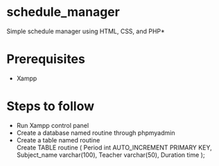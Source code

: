 # schedule_manager
Simple schedule manager using HTML, CSS, and PHP*

<h1>Prerequisites</h1>
<ul>
  <li>Xampp</li> 
</ul>

<h1>Steps to follow</h1>
<ul>
  <li>Run Xampp control panel</li>
  <li>Create a database named routine through phpmyadmin</li>
  <li>
    Create a table named routine<br>
    Create TABLE routine (
    Period int AUTO_INCREMENT PRIMARY KEY,
    Subject_name varchar(100),
    Teacher varchar(50),
    Duration time
    );
  </li>
</ul>
